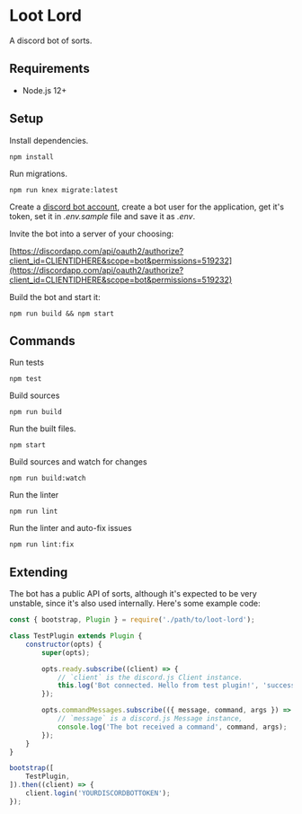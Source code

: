 # Loot Lord
A discord bot of sorts.

## Requirements

* Node.js 12+

## Setup

Install dependencies.

```
npm install
```

Run migrations.

```
npm run knex migrate:latest
```

Create a [discord bot account](https://discordapp.com/developers/applications), create a bot user for the application, get it's token, set it in _.env.sample_ file and save it as _.env_.

Invite the bot into a server of your choosing:

[https://discordapp.com/api/oauth2/authorize?client_id=CLIENTIDHERE&scope=bot&permissions=519232](https://discordapp.com/api/oauth2/authorize?client_id=CLIENTIDHERE&scope=bot&permissions=519232)

Build the bot and start it:

```
npm run build && npm start
```

## Commands

Run tests

```
npm test
```

Build sources

```
npm run build
```

Run the built files.

```
npm start
```

Build sources and watch for changes

```
npm run build:watch
```

Run the linter

```
npm run lint
```

Run the linter and auto-fix issues

```
npm run lint:fix
```

## Extending

The bot has a public API of sorts, although it's expected to be very unstable, since it's also used internally. Here's some example code:

```javascript
const { bootstrap, Plugin } = require('./path/to/loot-lord');

class TestPlugin extends Plugin {
    constructor(opts) {
        super(opts);

        opts.ready.subscribe((client) => {
            // `client` is the discord.js Client instance.
            this.log('Bot connected. Hello from test plugin!', 'success');
        });

        opts.commandMessages.subscribe(({ message, command, args }) => {
            // `message` is a discord.js Message instance,
            console.log('The bot received a command', command, args);
        });
    }
}

bootstrap([
    TestPlugin,
]).then((client) => {
    client.login('YOURDISCORDBOTTOKEN');
});
```
